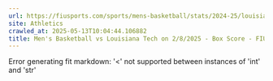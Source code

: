 ```yaml
---
url: https://fiusports.com/sports/mens-basketball/stats/2024-25/louisiana-tech/boxscore/12671
site: Athletics
crawled_at: 2025-05-13T10:04:44.106882
title: Men's Basketball vs Louisiana Tech on 2/8/2025 - Box Score - FIU Athletics
---
```


Error generating fit markdown: '<' not supported between instances of 'int' and 'str'
